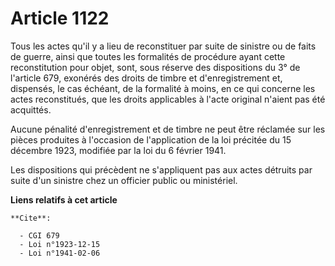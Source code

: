 # Article 1122

Tous les actes qu'il y a lieu de reconstituer par suite de sinistre ou de faits de guerre, ainsi que toutes les formalités de
procédure ayant cette reconstitution pour objet, sont, sous réserve des dispositions du 3° de l'article 679, exonérés des
droits de timbre et d'enregistrement et, dispensés, le cas échéant, de la formalité à moins, en ce qui concerne les actes
reconstitués, que les droits applicables à l'acte original n'aient pas été acquittés.

Aucune pénalité d'enregistrement et de timbre ne peut être réclamée sur les pièces produites à l'occasion de l'application de
la loi précitée du 15 décembre 1923, modifiée par la loi du 6 février 1941.

Les dispositions qui précèdent ne s'appliquent pas aux actes détruits par suite d'un sinistre chez un officier public ou
ministériel.

**Liens relatifs à cet article**

	**Cite**:

	  - CGI 679
	  - Loi n°1923-12-15
	  - Loi n°1941-02-06
